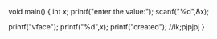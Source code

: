 void main()
{
  int x;
  printf("enter the value:");
  scanf("%d",&x);
  
  printf("vface");
  printf("%d",x);
  printf("created");
  //lk;pjpjpj
}
